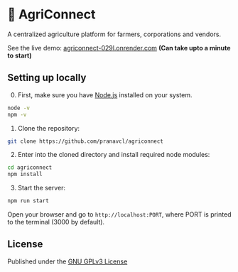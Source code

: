 # 🌱 AgriConnect

A centralized agriculture platform for farmers, corporations and vendors.

See the live demo:
[agriconnect-029l.onrender.com](https://agriconnect-029l.onrender.com/)
**(Can take upto a minute to start)**

## Setting up locally

0. First, make sure you have [Node.js](https://nodejs.org/) installed on your
system.

```bash
node -v
npm -v
```

1. Clone the repository:

```bash
git clone https://github.com/pranavcl/agriconnect
```

2. Enter into the cloned directory and install required node modules:

```bash
cd agriconnect
npm install
```

3. Start the server:

```bash
npm run start
```

Open your browser and go to `http://localhost:PORT`, where PORT is printed to
the terminal (3000 by default).

## License

Published under the
[GNU GPLv3 License](https://www.gnu.org/licenses/gpl-3.0.en.html)
